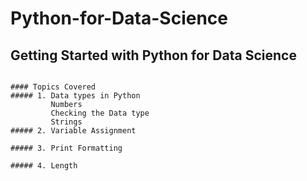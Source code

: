 # Python-for-Data-Science

## Getting Started with Python for Data Science
```

#### Topics Covered
##### 1. Data types in Python
         Numbers
         Checking the Data type
         Strings
##### 2. Variable Assignment

##### 3. Print Formatting

##### 4. Length

```
